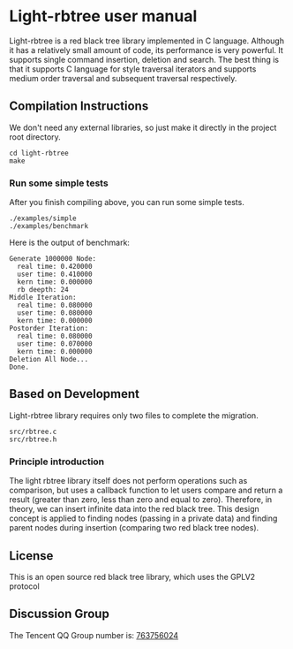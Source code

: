 # Light-rbtree user manual 

Light-rbtree is a red black tree library implemented in C language. Although it has a relatively small amount of code, its performance is very powerful. It supports single command insertion, deletion and search. The best thing is that it supports C language for style traversal iterators and supports medium order traversal and subsequent traversal respectively.

## Compilation Instructions

We don't need any external libraries, so just make it directly in the project root directory.

```shell
cd light-rbtree
make
```

### Run some simple tests

After you finish compiling above, you can run some simple tests.

```shell
./examples/simple
./examples/benchmark
```

Here is the output of benchmark:

```shell
Generate 1000000 Node:
  real time: 0.420000
  user time: 0.410000
  kern time: 0.000000
  rb deepth: 24
Middle Iteration:
  real time: 0.080000
  user time: 0.080000
  kern time: 0.000000
Postorder Iteration:
  real time: 0.080000
  user time: 0.070000
  kern time: 0.000000
Deletion All Node...
Done.
```

## Based on Development 

Light-rbtree library requires only two files to complete the migration.

```
src/rbtree.c
src/rbtree.h
```

### Principle introduction

The light rbtree library itself does not perform operations such as comparison, but uses a callback function to let users compare and return a result (greater than zero, less than zero and equal to zero). Therefore, in theory, we can insert infinite data into the red black tree. This design concept is applied to finding nodes (passing in a private data) and finding parent nodes during insertion (comparing two red black tree nodes).

## License

This is an open source red black tree library, which uses the GPLV2 protocol

## Discussion Group

The Tencent QQ Group number is: [763756024](https://jq.qq.com/?_wv=1027&k=UhogIfXA)

